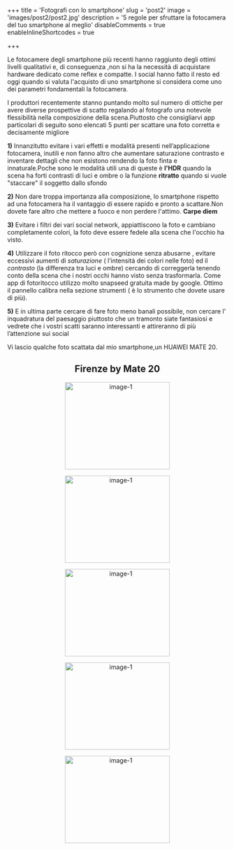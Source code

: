 +++ 
title = 'Fotografi con lo smartphone' 
slug = 'post2' 
image = 'images/post2/post2.jpg' 
description = '5 regole per sfruttare la fotocamera del tuo smartphone al meglio' 
disableComments = true 
enableInlineShortcodes = true

+++ 



Le fotocamere degli smartphone più recenti hanno raggiunto degli ottimi livelli qualitativi e, di conseguenza ,non si ha la necessità di acquistare hardware dedicato come reflex e compatte. I social hanno fatto il resto ed oggi quando si valuta l'acquisto di uno smartphone si considera come uno dei parametri fondamentali la fotocamera.

I produttori recentemente stanno puntando molto sul numero di ottiche per avere diverse prospettive di scatto regalando al fotografo una notevole flessibilità nella composizione della scena.Piuttosto che consigliarvi app particolari di seguito sono elencati 5 punti per scattare una foto corretta e decisamente migliore

**1)** Innanzitutto evitare i vari effetti e modalità presenti nell’applicazione fotocamera, inutili e non fanno altro che aumentare saturazione contrasto e inventare dettagli che non esistono rendendo la foto finta e innaturale.Poche sono le modalità utili una di queste è **l'HDR** quando la scena ha forti contrasti di luci e ombre o la funzione **ritratto** quando si vuole "staccare" il soggetto dallo sfondo

**2)** Non dare troppa importanza alla composizione, lo smartphone rispetto ad una fotocamera ha il vantaggio di essere rapido e pronto a scattare.Non dovete fare altro che mettere a fuoco e non perdere l'attimo. **Carpe diem**

**3)** Evitare i filtri dei vari social network, appiattiscono la foto e cambiano completamente colori, la foto deve essere fedele alla scena che l'occhio ha visto.

**4)** Utilizzare il foto ritocco però con cognizione senza abusarne , evitare eccessivi aumenti di _saturazione_ ( l’intensità dei colori nelle foto) ed il _contrasto_ (la differenza tra luci e ombre) cercando di correggerla tenendo conto della scena che i nostri occhi hanno visto senza trasformarla. Come app di fotoritocco utilizzo molto snapseed gratuita made by google. Ottimo il pannello calibra nella sezione strumenti ( è lo strumento che dovete usare di più).

**5)** E in ultima parte cercare di fare foto meno banali possibile, non cercare l' inquadratura del paesaggio piuttosto che un tramonto siate fantasiosi e vedrete che i vostri scatti saranno interessanti e attireranno di più l’attenzione sui social


Vi lascio qualche foto scattata dal mio smartphone,un HUAWEI MATE 20.


<h2 style="text-align: center;">Firenze by Mate 20 </h2>

<div align="center">
<a class="galleria-firenze" href="https://res.cloudinary.com/maltob03/image/upload/v1567690312/post2/IMG_20190322_110044_vaapgw.jpg" data-lightbox="post2"><img class="firenze" src="https://res.cloudinary.com/maltob03/image/upload/v1567690312/post2/IMG_20190322_110044_vaapgw.jpg" alt="image-1" width="240" height="200" /></a>

<a class="galleria-firenze" href="https://res.cloudinary.com/maltob03/image/upload/v1567690313/post2/IMG_20190321_172500_ec87f3_lkknx7.jpg" data-lightbox="post2"><img class="firenze" src="https://res.cloudinary.com/maltob03/image/upload/v1567690313/post2/IMG_20190321_172500_ec87f3_lkknx7.jpg" alt="image-1" width="240" height="200" /></a>

<a class="galleria-firenze" href="https://res.cloudinary.com/maltob03/image/upload/v1567690312/post2/IMG_20190321_133808_zkssii.jpg" data-lightbox="post2"><img class="firenze" src="https://res.cloudinary.com/maltob03/image/upload/v1567690312/post2/IMG_20190321_133808_zkssii.jpg" alt="image-1" width="240" height="200" /></a>



<a class="galleria-firenze" href="https://res.cloudinary.com/maltob03/image/upload/v1567690311/post2/IMG_20190322_120527_pvxzhr.jpg" data-lightbox="post2"><img class="firenze" src="https://res.cloudinary.com/maltob03/image/upload/v1567690311/post2/IMG_20190322_120527_pvxzhr.jpg" alt="image-1" width="240" height="200" /></a>


<a class="galleria-firenze" href="https://res.cloudinary.com/maltob03/image/upload/v1567690309/post2/IMG_20190323_171704_egtpww.jpg" data-lightbox="post2"><img class="firenze" src="https://res.cloudinary.com/maltob03/image/upload/v1567690309/post2/IMG_20190323_171704_egtpww.jpg" alt="image-1" width="240" height="200" /></a>

</div>







